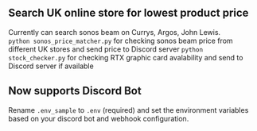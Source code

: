 ## Search UK online store for lowest product price 

Currently can search sonos beam on Currys, Argos, John Lewis.<br> 
`python sonos_price_matcher.py` for checking sonos beam price from different UK stores and send price to Discord server
`python stock_checker.py` for checking RTX graphic card avalability and send to Discord server if available


## Now supports Discord Bot
Rename `.env_sample` to `.env` (required) and set the environment variables based on your discord bot and webhook configuration. 
